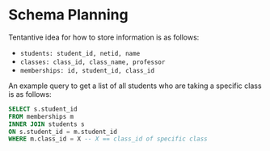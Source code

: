 # Schema Planning

Tentantive idea for how to store information is as follows:
* `students: student_id, netid, name`
* `classes: class_id, class_name, professor`
* `memberships: id, student_id, class_id`

An example query to get a list of all students who are taking a specific class is as follows:
```sql
SELECT s.student_id
FROM memberships m
INNER JOIN students s
ON s.student_id = m.student_id
WHERE m.class_id = X -- X == class_id of specific class
```
